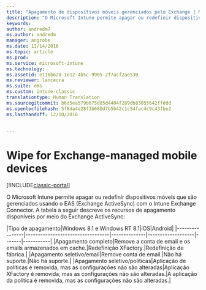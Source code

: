 ```yaml
---
title: "Apagamento de dispositivos móveis gerenciados pelo Exchange | Microsoft Docs"
description: "O Microsoft Intune permite apagar ou redefinir dispositivos móveis que são gerenciados usando o EAS (Exchange ActiveSync) com o Intune Exchange Connector"
keywords: 
author: andredm7
ms.author: andredm
manager: angrobe
ms.date: 11/14/2016
ms.topic: article
ms.prod: 
ms.service: microsoft-intune
ms.technology: 
ms.assetid: e116b620-1e12-4b5c-9905-2f7acf2ae530
ms.reviewer: lancecra
ms.suite: ems
ms.custom: intune-classic
translationtype: Human Translation
ms.sourcegitcommit: b6d5ea579b675d85d4404f289db83055642ffddd
ms.openlocfilehash: 5f8da4e28f3b680d7b5b42c1c54fac4c9c43fbe2
ms.lasthandoff: 12/10/2016


---
```



# <a name="wipe-for-exchange-managed-mobile-devices"></a>Wipe for Exchange-managed mobile devices

[!INCLUDE[classic-portal](../includes/classic-portal.md)]

O Microsoft Intune permite apagar ou redefinir dispositivos móveis que são gerenciados usando o EAS (Exchange ActiveSync) com o Intune Exchange Connector. A tabela a seguir descreve os recursos de apagamento disponíveis por meio do Exchange ActiveSync:

|Tipo de apagamento|Windows 8.1 e Windows RT 8.1|iOS|Android|
|----------------|----------------------------------|--------------|-------------------|-------|-----------|
|Apagamento completo|Remove a conta de email e os emails armazenados em cache.|Redefinição XFactory.|Redefinição de fábrica.|
|Apagamento seletivo/email|Remove conta de email.|Não há suporte.|Não há suporte.|
|Apagamento seletivo/políticas|Aplicação de políticas é removida, mas as configurações não são alteradas|Aplicação XFactory é removida, mas as configurações não são alteradas.|A aplicação da política é removida, mas as configurações não são alteradas.|


